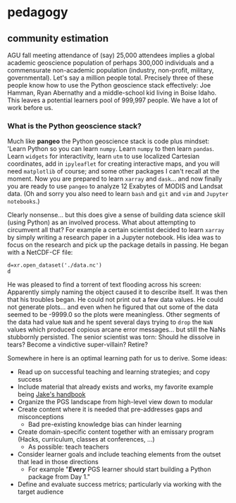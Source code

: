 # pedagogy

## community estimation

AGU fall meeting attendance of (say) 25,000 attendees implies a global academic geoscience population of 
perhaps 300,000 individuals and a commensurate non-academic population (industry, non-profit, military, 
governmental). Let's say a million people total. Precisely three of these people know how to use the Python 
geoscience stack effectively: Joe Hamman, Ryan Abernathy and a middle-school kid living in Boise Idaho. 
This leaves a potential learners pool of 999,997 people. We have a lot of work before us.


### What is the Python geoscience stack? 


Much like **pangeo** the Python geoscience stack is code plus mindset: 
'Learn Python so you can learn `numpy`. Learn `numpy` to then learn `pandas`. Learn `widgets` for interactivity, 
learn `utm` to use localized Cartesian coordinates, add in `ipyleaflet` for creating interactive maps, and you 
will need `matplotlib` of course; and some other packages I can't recall at the moment. Now you are prepared to 
learn `xarray` and `dask`... and now finally you are ready to use `pangeo` to analyze 12 Exabytes of 
MODIS and Landsat data. (Oh and sorry you also need to learn `bash` and `git` and `vim` and `Jupyter notebooks`.)


Clearly nonsense... but this does give a sense of building data science skill (using Python) as an 
involved process. What about attempting to circumvent all that? For example a certain scientist decided 
to learn `xarray` by simply writing a research paper in a Jupyter notebook. His idea was to focus on the
research and pick up the package details in passing. He began with a NetCDF-CF file:

```
d=xr.open_dataset('./data.nc')
d
```

He was pleased to find a torrent of text flooding across his screen:  Apparently simply naming the object caused it 
to describe itself. It was then that his troubles began. He could not print out a few data values. He could not 
generate plots... and even when he figured that out some of the data seemed to be -9999.0 so the plots were 
meaningless. Other segments of the data had value `NaN` and he spent several days 
trying to `drop` the `NaN` values which produced copious arcane error messages... but still the NaNs stubbornly
persisted. The senior scientist was torn: Should he dissolve in tears? Become a vindictive super-villain? Retire? 


Somewhere in here is an optimal learning path for us to derive. Some ideas:


- Read up on successful teaching and learning strategies; and copy success
- Include material that already exists and works, my favorite example being 
[Jake's handbook](https://jakevdp.github.io/PythonDataScienceHandbook/)
- Organize the PGS landscape from high-level view down to modular
- Create content where it is needed that pre-addresses gaps and misconceptions
  - Bad pre-existing knowledge bias can hinder learning
- Create domain-specific content together with an emissary program (Hacks, curriculum, classes at conferences, ...)
  - As possible: teach teachers
- Consider learner goals and include teaching elements from the outset that lead in those directions
  - For example "***Every*** PGS learner should start building a Python package from Day 1."
- Define and evaluate success metrics; particularly via working with the target audience
  



